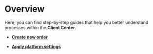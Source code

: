 # Overview

Here, you can find step-by-step guides that help you better understand processes within the **Client Center**.

* **[Create new order](create-new-order.md)**
  
* **[Apply platform settings](apply-platform-settings.md)**
  
